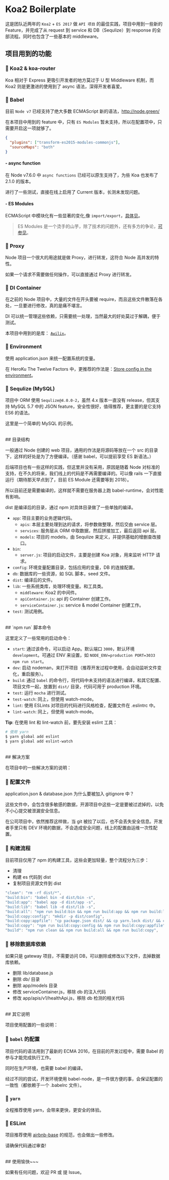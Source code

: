 # Koa2 Boilerplate

这是团队近两年的 `Koa2` + `ES 2017` 做 `API 项目` 的最佳实践，项目中用到一些新的 Feature，并完成了从 request 到 service 和 DB（Sequlize）到 response 的全部流程。同时也包含了一些基本的 middleware。


## 项目用到的功能

### 🌈 Koa2 & koa-router

Koa 相对于 Express 更吸引开发者的地方莫过于 U 型 Middleware 机制，而 Koa2 则是更激进的使用到了 async 语法，深得开发者喜爱。


### 🌈 Babel

目前 `Node v7` 已经支持了绝大多数 ECMAScript 新的语法，<http://node.green/>

在本项目中用到的 feature 中，只有 `ES Modules` 暂未支持，所以在配置项中，只需要开启这一项就够了。

``` json
{
  "plugins": ["transform-es2015-modules-commonjs"],
  "sourceMaps": "both"
}
```

#### - async function

在 Node v7.6.0 中 `async functions` 已经可以原生支持了，为些 Koa 也发布了 2.1.0 的版本。

进行了一些测试，直接在线上启用了 Current 版本，长测未发现问题。


#### - ES Modules

ECMAScript 中模块化有一些显著的变化,像 `import/export`，[具体见](http://www.2ality.com/2014/09/es6-modules-final.html)。

> ES Modules 是一个烫手的山芋，除了技术的问题外，还有多方的争论，[可参见](https://segmentfault.com/a/1190000004940294)。

### 🌈 Proxy

Node 项目一个很大的用途就是做 Proxy，进行转发，这符合 Node 高并发的特性。

如果一个请求不需要做任何操作，可以直接通过 Proxy 进行转发。

### 🌈 DI Container

在之前的 Node 项目中，大量的文件在开头要被 require，而且这些文件散落在各处，一旦要进行修改，真的是痛不堪言。

DI 可以统一管理这些依赖，只需要统一处理，当然最大的好处莫过于解耦，便于测试。

本项目中用到的是库： [`Awilix`](https://github.com/jeffijoe/awilix)。


### 🌈 Environment

使用 application.json 来统一配置系统的变量。

在 HeroKu The Twelve Factors 中，更推荐的作法是：[Store config in the environment](https://12factor.net/config)。


### 🌈 Sequlize (MySQL)

项目中 ORM 使用 `Sequlize@4.0.0-2`，虽然 4.x 版本一直没有 release，但其支持 MySQL 5.7 中的 JSON feature，安全性很好，值得推荐，更主要的是它支持 ES6 的语法。

这里是一个简单的 MySQL 的示例。


<br/>
## 目录结构

一般通过 Node 创建的 web 项目，通用的作法是将源码等放在一个 src 的目录下，这样的好处是为了方便编译。（感谢 babel，可以提前享受 ES 新语法。）

后端项目也有一些这样的实践，但这里并没有采用，原因是随着 Node 对标准的支持，在不久的将来，我们线上的代码是不再需要编译的。可以像 rails 一下直接运行（期待那天早点到了，目前 ES Module 还需要等到 2018）。

所以目前还是需要编译的，这样就不需要在服务器上跑 babel-runtime，会对性能有影响。

dist 是编译后的目录，通过 npm 对具体目录做了一些单独的编译。

* `app`: 项目主要的业务逻辑代码。
  * `apis`: 本层主要处理到达的请求，将参数做整理，然后交由 service 层。
  * `services`: 服务层从 ORM 中取数据，然后拼接加工，最后返回 api 层。
  * `models`: 项目的 models，由 Sequlize 来定义，并提供基础的增删查改接口。
* `bin`: 
  * `server.js`:  项目的启动文件，主要是创建 Koa 对象，用来监听 HTTP 请求。
* `config`: 环境变量配置目录，包括应用的变量，DB 的连接配置。
* `db`:  数据库的一些资源，如 SQL 脚本，seed 文件。
* `dist`: 编译后的文件。
* `lib`: 一些系统类库，处理环境变量。和工具类。
  * `middleware`: Koa2 的中间件。
  * `apiContainer.js`: api 的 Container 创建工作。
  * `serviceContainer.js`: service & model Container 创建工作。
* `test`: 测试用例。


<br/>
## `npm run` 脚本命令

这里定义了一些常用的启动命令：

* `start`: 通过该命令，可以启动 App。默认端口 `3000`，默认环境 `development`。可通过 ENV 来设置，如 `NODE_ENV=production PORT=3033 npm run start`。
* `dev`: 启动 nodeman，来打开项目（推荐开发过程中使用，会自动监听文件变化，重启服务）。
* `build`: 通过 `babel` 的命令行，将代码中未支持的语法进行编译，和其它配置、项目文件一起，放置到 `dist/` 目录，代码可用于 production 环境。
* `test`: 运行 `mocha` 进行测试。
* `test-watch`: 同上，但使用 watch-mode。
* `lint`: 使用 ESLints 对项目的代码进行风格检查，配置文件在 .eslintrc 中。
* `lint-watch`: 同上，但使用 watch-mode。

**Tip**: 在使用 lint 和 lint-watch 前，要先安装 eslint 工具：

``` bash
# 使用 yarn
$ yarn global add eslint
$ yarn global add eslint-watch
```


<br/>
## 解决方案

在项目中的一些解决方案的说明：

### 🌟 配置文件

application.json & database.json 为什么要被加入 gitignore 中？

这些文件中，会包含很多敏感的数据，开源项目中这些一定是要被过滤掉的，以免不小心提交被泄漏安全信息。

在公司项目中，依然推荐这样做，当 git 被拉了以后，也不会丢失安全信息。开发者手里只有 DEV 环境的数据，不会造成安全问题，线上的配置由运维一次性配置。

### 🌟 构建流程

目前项目仅用了 npm 的构建工具，这些会更加轻量，整个流程分为三步：

- 清理
- 构建 es 代码到 dist
- 复制项目资源文件到 dist

``` js
"clean": "rm -rf dist/*",
"build:bin": "babel bin -d dist/bin -s",
"build:app": "babel app -d dist/app -s",
"build:lib": "babel lib -d dist/lib -s",
"build:all": "npm run build:bin && npm run build:app && npm run build:lib && npm run build:config",
"build:copy:config": "mkdir -p dist/config",
"build:copy:appfile": "cp package.json dist/ && cp yarn.lock dist/ && cp process.yml dist/ && cp Dockerfile dist/ && cp docker-compose.yml dist/",
"build:copy": "npm run build:copy:config && npm run build:copy:appfile",
"build": "npm run clean && npm run build:all && npm run build:copy",
```

### 🌟 移除数据库依赖

如果只是 gateway 项目，不需要访问 DB，可以删除或修改以下文件，去掉数据库依赖。

- 删除 lib/database.js
- 删除 db/ 目录
- 删除 app/models 目录
- 修改 serviceContainer.js，移除 db 的注入代码
- 修改 app/apis/v1/healthApi.js，移除 db 检测的相关代码


<br>
## 其它说明

项目使用配置的一些说明：

### 🌟 `babel` 的配置

项目代码的语法用到了最新的 ECMA 2016，在目前的开发过程中，需要 Babel 的参与才能完成执行工作。

同时在生产环境，也需要 babel 的编译。

经过不同的尝试，开发环境使用 babel-node，是一件很方便的事，会保证配置的一致性（都依赖于一个 .babelrc 文件）。


### 🌟 `yarn`

全程推荐使用 yarn，会带来更快，更安全的体验。


### 🌟 ESLint

项目推荐使用 [airbnb-base](https://www.npmjs.com/package/eslint-config-airbnb-base) 的规范，也会做出一些修改。

请确保代码通过审查!


<br/>
## 使用愉快~~~

如果有任何问题，欢迎 PR 或 提 Issue。
